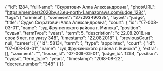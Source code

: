 {
    "id": 1284,
    "fullName": "Скуратович Алла Александровна",
    "photoURL": "https://members2020by.s3.eu-north-1.amazonaws.com/judge_1284",
    "tags": [
        "criminal"
    ],
    "comment": "375293490365",
    "layout": "judge",
    "title": "Судья Скуратович Алла Александровна",
    "court": {
        "id": "07-008-03-01",
        "name": "суд Фрунзенского района г. Минска",
        "position": "судья",
        "termType": "years",
        "term": 5,
        "description": "c 22.08.2018, на срок 5 лет, по указу 348",
        "timestamp": "22.08.2018"
    },
    "previousCourt": null,
    "career": [
        {
            "id": 58134,
            "term": 5,
            "type": "appointed",
            "court": {
                "id": "07-008-03-01",
                "name": "суд Фрунзенского района г. Минска"
            },
            "extra": [],
            "comment": "",
            "house_id": "07-008-03-01",
            "judge_id": 1284,
            "position": "судья",
            "term_type": "years",
            "timestamp": "2018-08-22",
            "decree_number": "348"
        }
    ]
}